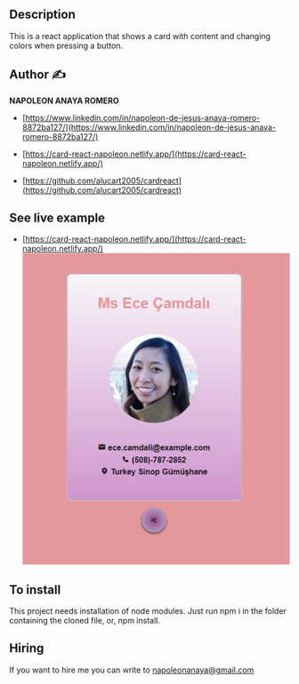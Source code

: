 ## Description

This is a react application that shows a card with content and changing colors when pressing a button.

## Author ✍

**NAPOLEON ANAYA ROMERO**

-	[https://www.linkedin.com/in/napoleon-de-jesus-anaya-romero-8872ba127/](https://www.linkedin.com/in/napoleon-de-jesus-anaya-romero-8872ba127/)

-	[https://card-react-napoleon.netlify.app/](https://card-react-napoleon.netlify.app/)

-	[https://github.com/alucart2005/cardreact](https://github.com/alucart2005/cardreact)

## See live example

- [https://card-react-napoleon.netlify.app/](https://card-react-napoleon.netlify.app/)
![Image text](https://github.com/alucart2005/cardreact/blob/main/src/images/card.png)



## To install

This project needs installation of node modules. Just run npm i in the folder containing the cloned file, or, npm install.

## Hiring 
If you want to hire me you can write to napoleonanaya@gmail.com

